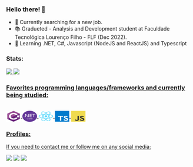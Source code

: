 ### Hello there! 👋

  - 🔭 Currently searching for a new job.
  - 📚 Gradueted - Analysis and Development student at Faculdade Tecnológica Lourenço Filho - FLF (Dec 2022).
  - 🌱 Learning .NET, C#, Javascript (NodeJS and ReactJS) and Typescript
  
  ### Stats:
  <div>
  <a href="https://github.com/mariothiago">
  <img height="166em" src="https://github-readme-stats.vercel.app/api?username=mariothiago&show_icons=true&theme=dark"/>
  <img height="166em" src="https://github-readme-stats.vercel.app/api/top-langs/?username=mariothiago&layout=compact&langs_count=8&theme=dark"/>
</div>
  
  ### Favorites programming languages/frameworks and currently being studied:
  <div style="display: inline_block"><br>
  <img align="center" alt="Thiago-CSHARP" height="30" width="40" src="https://raw.githubusercontent.com/devicons/devicon/master/icons/csharp/csharp-original.svg">
       <img align="center" alt="Thiago-NET" height="30" width="40" src="https://raw.githubusercontent.com/devicons/devicon/master/icons/dotnetcore/dotnetcore-original.svg">
  <img align="center" alt="Thiago-React" height="30" width="40" src="https://raw.githubusercontent.com/devicons/devicon/master/icons/react/react-original.svg">
  <img align="center" alt="Thiago-TS" height="30" width="40" src="https://raw.githubusercontent.com/devicons/devicon/master/icons/typescript/typescript-original.svg">
  <img align="center" alt="Thiago-Js" height="30" width="40" src="https://raw.githubusercontent.com/devicons/devicon/master/icons/javascript/javascript-original.svg">
</div>
  
  ### Profiles:
  <p>If you need to contact me or follow me on any social media:</p>
  <div> 
    <a href="https://www.linkedin.com/in/thiago-rocha-b89396196/" target="_blank"><img src="https://img.shields.io/badge/-LinkedIn-%230077B5?style=for-the-badge&logo=linkedin&logoColor=white" target="_blank"></a>
    <a href="https://www.instagram.com/mariothiago_/" target="_blank"><img src="https://img.shields.io/badge/-Instagram-%23E4405F?style=for-the-badge&logo=instagram&logoColor=white" target="_blank"></a>
    <a href = "mailto:mario.thiago247@gmail.com"><img src="https://img.shields.io/badge/-Gmail-%23333?style=for-the-badge&logo=gmail&logoColor=white" target="_blank"></a> 
</div>
<!--
**mariothiago/mariothiago** is a ✨ _special_ ✨ repository because its `README.md` (this file) appears on your GitHub profile.

Here are some ideas to get you started:

- 🔭 I’m currently working on ...
- 🌱 I’m currently learning ...
- 👯 I’m looking to collaborate on ...
- 🤔 I’m looking for help with ...
- 💬 Ask me about ...
- 📫 How to reach me: ...
- 😄 Pronouns: ...
- ⚡ Fun fact: ...
-->
